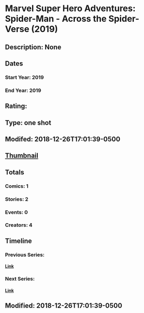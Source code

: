 # Marvel Super Hero Adventures: Spider-Man - Across the Spider-Verse (2019)
## Description: None
## Dates
### Start Year: 2019
### End Year: 2019
## Rating: 
## Type: one shot
## Modifed: 2018-12-26T17:01:39-0500
## [Thumbnail](http://i.annihil.us/u/prod/marvel/i/mg/b/40/image_not_available.jpg)
## Totals
### Comics: 1
### Stories: 2
### Events: 0
### Creators: 4
## Timeline
### Previous Series: 
#### [Link]()
### Next Series: 
#### [Link]()
## Modified: 2018-12-26T17:01:39-0500